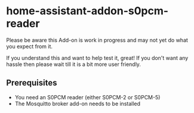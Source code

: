# home-assistant-addon-s0pcm-reader

Please be aware this Add-on is work in progress and may not yet do what you expect from it.

If you understand this and want to help test it, great! If you don't want any hassle then please wait till it is a bit more user friendly.

## Prerequisites
- You need an S0PCM reader (either S0PCM-2 or S0PCM-5)
- The Mosquitto broker add-on needs to be installed
